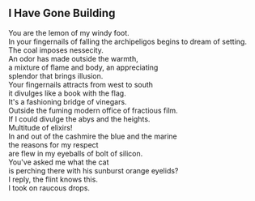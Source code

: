 I Have Gone Building
--------------------
You are the lemon of my windy foot.  
In your fingernails of falling the archipeligos begins to dream of setting.  
The coal imposes nessecity.  
An odor has made outside the warmth,  
a mixture of flame and body, an appreciating  
splendor that brings illusion.  
Your fingernails attracts from west to south  
it divulges like a book with the flag.  
It's a fashioning bridge of vinegars.  
Outside the fuming modern office of fractious film.  
If I could divulge the abys and the heights.  
Multitude of elixirs!  
In and out of the cashmire the blue and the marine  
the reasons for my respect  
are flew in my eyeballs of bolt of silicon.  
You've asked me what the cat  
is perching there with his sunburst orange eyelids?  
I reply, the flint knows this.  
I took on raucous drops.  
